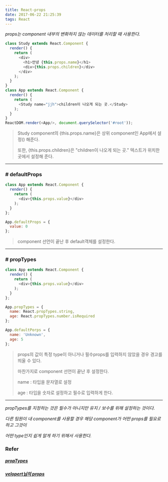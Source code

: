 ```yaml
---
title: React-props
date: 2017-06-22 21:25:39
tags: React
---
```


*props는 component 내부의 변화하지 않는 데이터를 처리할 때 사용한다.*

```javascript
class Study extends React.Component {
  render() {
    return (
      <div>
        <h1>안녕 {this.props.name}</h1>
        <div>{this.props.children}</div>
      </div>		
    );
  }
}
class App extends React.Component {
  render() {
    return (
      <Study name="jjh">children이 나오게 되는 곳.</Study>
    );
  }
}
ReactDOM.render(<App/>, document.querySelector('#root'));
```

> Study component의 {this.props.name}은 상위 component인 App에서 설정(<Study name="jjh">) 해준다.
>
> 또한, {this.props.children}은 "children이 나오게 되는 곳." 텍스트가 위치한 곳에서 설정해 준다.

------

### # defaultProps

```javascript
class App extends React.Component {
  render() {
    return (
      <div>{this.props.value}</div>
    );
  }
};

App.defaultProps = {
  value: 0
};
```

> component 선언이 끝난 후 default객체를 설정한다.

------

### # propTypes

```javascript
class App extends React.Component {
  render() {
    return (
      <div>{this.props.value}</div>
    );
  }
};

App.propTypes = {
  name: React.propTypes.string,
  age: React.propTypes.number.isRequired
};

App.defaultPorps = {
  name: 'Unknown',
  age: 5
};
```

> props의 값이 특정 type이 아니거나 필수props를 입력하지 않았을 경우 경고를 띄울 수 있다.
>
> 마찬가지로 component 선언이 끝난 후 설정한다.
>
> name : 타입을 문자열로 설정
>
> age : 타입을 숫자로 설정하고 필수로 입력하게 한다.

------

*propTypes를 지정하는 것은 필수가 아니지만 유지 / 보수를 위해 설정하는 것이다.*

*다른 팀원이 내 component를 사용할 경우 해당 component가 어떤 props를 필요로하고 그것이*

*어떤 type인지 쉽게 알게 하기 위해서 사용한다.*



### Refer

##### [propTypes](https://facebook.github.io/react/docs/components-and-props.html)

##### [velopert님의 props](https://velopert.com/921)